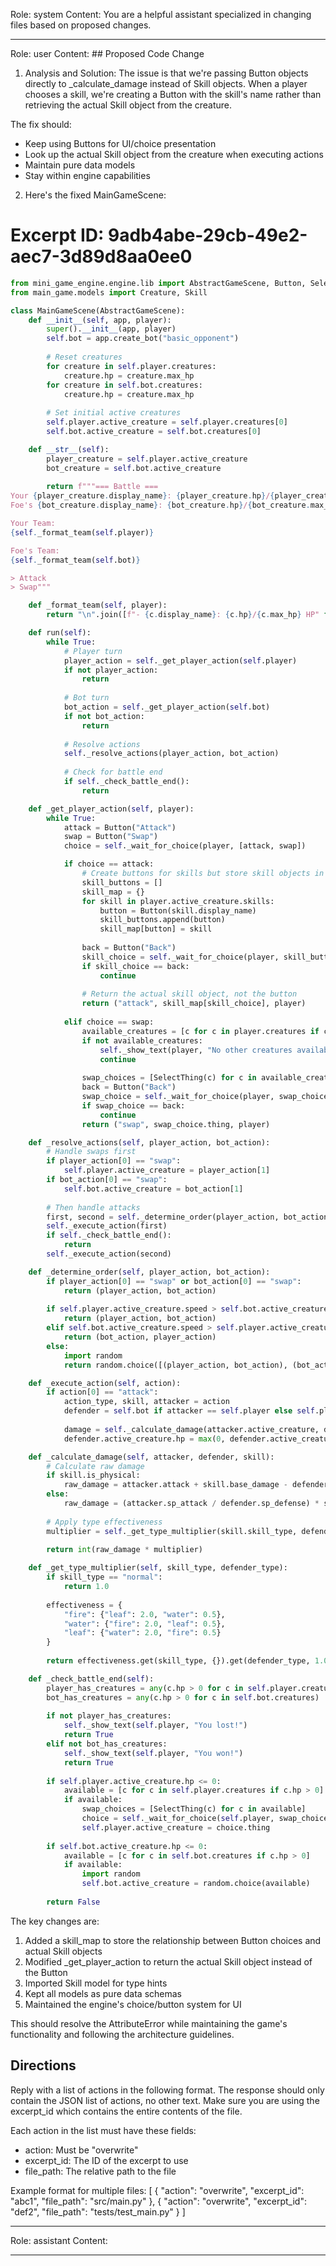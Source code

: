 Role: system
Content: You are a helpful assistant specialized in changing files based on proposed changes.
__________________
Role: user
Content: ## Proposed Code Change
1. Analysis and Solution:
The issue is that we're passing Button objects directly to _calculate_damage instead of Skill objects. When a player chooses a skill, we're creating a Button with the skill's name rather than retrieving the actual Skill object from the creature.

The fix should:
- Keep using Buttons for UI/choice presentation
- Look up the actual Skill object from the creature when executing actions
- Maintain pure data models
- Stay within engine capabilities

2. Here's the fixed MainGameScene:

# Excerpt ID: 9adb4abe-29cb-49e2-aec7-3d89d8aa0ee0
```python main_game/scenes/main_game_scene.py
from mini_game_engine.engine.lib import AbstractGameScene, Button, SelectThing
from main_game.models import Creature, Skill

class MainGameScene(AbstractGameScene):
    def __init__(self, app, player):
        super().__init__(app, player)
        self.bot = app.create_bot("basic_opponent")
        
        # Reset creatures
        for creature in self.player.creatures:
            creature.hp = creature.max_hp
        for creature in self.bot.creatures:
            creature.hp = creature.max_hp
            
        # Set initial active creatures
        self.player.active_creature = self.player.creatures[0]
        self.bot.active_creature = self.bot.creatures[0]

    def __str__(self):
        player_creature = self.player.active_creature
        bot_creature = self.bot.active_creature
        
        return f"""=== Battle ===
Your {player_creature.display_name}: {player_creature.hp}/{player_creature.max_hp} HP
Foe's {bot_creature.display_name}: {bot_creature.hp}/{bot_creature.max_hp} HP

Your Team:
{self._format_team(self.player)}

Foe's Team:
{self._format_team(self.bot)}

> Attack
> Swap"""

    def _format_team(self, player):
        return "\n".join([f"- {c.display_name}: {c.hp}/{c.max_hp} HP" for c in player.creatures])

    def run(self):
        while True:
            # Player turn
            player_action = self._get_player_action(self.player)
            if not player_action:
                return
                
            # Bot turn
            bot_action = self._get_player_action(self.bot)
            if not bot_action:
                return
                
            # Resolve actions
            self._resolve_actions(player_action, bot_action)
            
            # Check for battle end
            if self._check_battle_end():
                return

    def _get_player_action(self, player):
        while True:
            attack = Button("Attack")
            swap = Button("Swap")
            choice = self._wait_for_choice(player, [attack, swap])

            if choice == attack:
                # Create buttons for skills but store skill objects in a map
                skill_buttons = []
                skill_map = {}
                for skill in player.active_creature.skills:
                    button = Button(skill.display_name)
                    skill_buttons.append(button)
                    skill_map[button] = skill
                
                back = Button("Back")
                skill_choice = self._wait_for_choice(player, skill_buttons + [back])
                if skill_choice == back:
                    continue
                    
                # Return the actual skill object, not the button
                return ("attack", skill_map[skill_choice], player)
                
            elif choice == swap:
                available_creatures = [c for c in player.creatures if c != player.active_creature and c.hp > 0]
                if not available_creatures:
                    self._show_text(player, "No other creatures available!")
                    continue
                    
                swap_choices = [SelectThing(c) for c in available_creatures]
                back = Button("Back")
                swap_choice = self._wait_for_choice(player, swap_choices + [back])
                if swap_choice == back:
                    continue
                return ("swap", swap_choice.thing, player)

    def _resolve_actions(self, player_action, bot_action):
        # Handle swaps first
        if player_action[0] == "swap":
            self.player.active_creature = player_action[1]
        if bot_action[0] == "swap":
            self.bot.active_creature = bot_action[1]
            
        # Then handle attacks
        first, second = self._determine_order(player_action, bot_action)
        self._execute_action(first)
        if self._check_battle_end():
            return
        self._execute_action(second)

    def _determine_order(self, player_action, bot_action):
        if player_action[0] == "swap" or bot_action[0] == "swap":
            return (player_action, bot_action)
            
        if self.player.active_creature.speed > self.bot.active_creature.speed:
            return (player_action, bot_action)
        elif self.bot.active_creature.speed > self.player.active_creature.speed:
            return (bot_action, player_action)
        else:
            import random
            return random.choice([(player_action, bot_action), (bot_action, player_action)])

    def _execute_action(self, action):
        if action[0] == "attack":
            action_type, skill, attacker = action
            defender = self.bot if attacker == self.player else self.player
            
            damage = self._calculate_damage(attacker.active_creature, defender.active_creature, skill)
            defender.active_creature.hp = max(0, defender.active_creature.hp - damage)

    def _calculate_damage(self, attacker, defender, skill):
        # Calculate raw damage
        if skill.is_physical:
            raw_damage = attacker.attack + skill.base_damage - defender.defense
        else:
            raw_damage = (attacker.sp_attack / defender.sp_defense) * skill.base_damage
            
        # Apply type effectiveness
        multiplier = self._get_type_multiplier(skill.skill_type, defender.creature_type)
        
        return int(raw_damage * multiplier)

    def _get_type_multiplier(self, skill_type, defender_type):
        if skill_type == "normal":
            return 1.0
            
        effectiveness = {
            "fire": {"leaf": 2.0, "water": 0.5},
            "water": {"fire": 2.0, "leaf": 0.5},
            "leaf": {"water": 2.0, "fire": 0.5}
        }
        
        return effectiveness.get(skill_type, {}).get(defender_type, 1.0)

    def _check_battle_end(self):
        player_has_creatures = any(c.hp > 0 for c in self.player.creatures)
        bot_has_creatures = any(c.hp > 0 for c in self.bot.creatures)
        
        if not player_has_creatures:
            self._show_text(self.player, "You lost!")
            return True
        elif not bot_has_creatures:
            self._show_text(self.player, "You won!")
            return True
            
        if self.player.active_creature.hp <= 0:
            available = [c for c in self.player.creatures if c.hp > 0]
            if available:
                swap_choices = [SelectThing(c) for c in available]
                choice = self._wait_for_choice(self.player, swap_choices)
                self.player.active_creature = choice.thing
                
        if self.bot.active_creature.hp <= 0:
            available = [c for c in self.bot.creatures if c.hp > 0]
            if available:
                import random
                self.bot.active_creature = random.choice(available)
                
        return False
```

The key changes are:
1. Added a skill_map to store the relationship between Button choices and actual Skill objects
2. Modified _get_player_action to return the actual Skill object instead of the Button
3. Imported Skill model for type hints
4. Kept all models as pure data schemas
5. Maintained the engine's choice/button system for UI

This should resolve the AttributeError while maintaining the game's functionality and following the architecture guidelines.

## Directions
Reply with a list of actions in the following format. The response should only contain the JSON list of actions, no other text.
Make sure you are using the excerpt_id which contains the entire contents of the file.

Each action in the list must have these fields:
- action: Must be "overwrite"
- excerpt_id: The ID of the excerpt to use
- file_path: The relative path to the file

Example format for multiple files:
[
    {
        "action": "overwrite",
        "excerpt_id": "abc1",
        "file_path": "src/main.py"
    },
    {
        "action": "overwrite",
        "excerpt_id": "def2",
        "file_path": "tests/test_main.py"
    }
]
__________________
Role: assistant
Content: 
__________________
